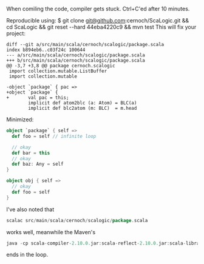 When comiling the code, compiler gets stuck. Ctrl+C'ed after 10 minutes.

Reproducible using:
$ git clone git@github.com:cernoch/ScaLogic.git &&\
  cd ScaLogic && git reset --hard 44eba4220c9 && mvn test
This will fix your project:

```
diff --git a/src/main/scala/cernoch/scalogic/package.scala
index b894eb6..c03f24c 100644
--- a/src/main/scala/cernoch/scalogic/package.scala
+++ b/src/main/scala/cernoch/scalogic/package.scala
@@ -3,7 +3,8 @@ package cernoch.scalogic
 import collection.mutable.ListBuffer
 import collection.mutable

-object `package` { pac =>
+object `package` {
+       val pac = this;
        implicit def atom2blc (a: Atom) = BLC(a)
        implicit def blc2atom (m: BLC)  = m.head

```

Minimized:

```scala
object `package` { self =>
  def foo = self // infinite loop

  // okay
  def bar = this
  // okay
  def baz: Any = self
}

object obj { self =>
  // okay
  def foo = self
}
```
I've also noted that

```scala
scalac src/main/scala/cernoch/scalogic/package.scala
```

works well, meanwhile the Maven's

```scala
java -cp scala-compiler-2.10.0.jar:scala-reflect-2.10.0.jar:scala-library-2.10.0.jar scala.tools.nsc.Main -deprecation src/main/scala/cernoch/scalogic/package.scala
```

ends in the loop.
